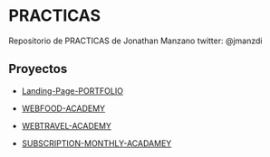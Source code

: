 

# PRACTICAS

Repositorio de PRACTICAS de Jonathan Manzano twitter: @jmanzdi

## Proyectos

- [Landing-Page-PORTFOLIO](https://jonathanmanzanodiaz.github.io/practice/CSS-PRACTICE/cv-portfolio)

- [WEBFOOD-ACADEMY](https://jonathanmanzanodiaz.github.io/practice/CSS-PRACTICE/webpage-food)

- [WEBTRAVEL-ACADEMY](https://jonathanmanzanodiaz.github.io/practice/CSS-PRACTICE/webpage-travel)

- [SUBSCRIPTION-MONTHLY-ACADAMEY](https://jonathanmanzanodiaz.github.io/practice/CSS-PRACTICE/Subscription-mothly)
